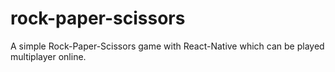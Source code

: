 # rock-paper-scissors
A simple Rock-Paper-Scissors game with React-Native which can be played multiplayer online.
